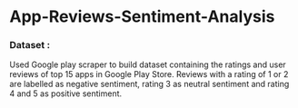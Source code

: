 # App-Reviews-Sentiment-Analysis
### Dataset :
Used Google play scraper to build dataset containing the ratings and user reviews of top 15 apps in Google Play Store. 
Reviews with a rating of 1 or 2 are labelled as negative sentiment, rating 3 as neutral sentiment and rating 4 and 5 as positive sentiment.
